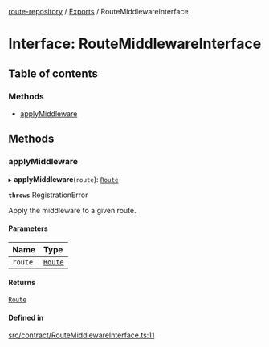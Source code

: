 [route-repository](../README.md) / [Exports](../modules.md) / RouteMiddlewareInterface

# Interface: RouteMiddlewareInterface

## Table of contents

### Methods

- [applyMiddleware](RouteMiddlewareInterface.md#applymiddleware)

## Methods

### applyMiddleware

▸ **applyMiddleware**(`route`): [`Route`](../classes/Route.md)

**`throws`** RegistrationError

Apply the middleware to a given route.

#### Parameters

| Name | Type |
| :------ | :------ |
| `route` | [`Route`](../classes/Route.md) |

#### Returns

[`Route`](../classes/Route.md)

#### Defined in

[src/contract/RouteMiddlewareInterface.ts:11](https://github.com/nonetallt/front-to-back-router/blob/ae9086a/src/contract/RouteMiddlewareInterface.ts#L11)
